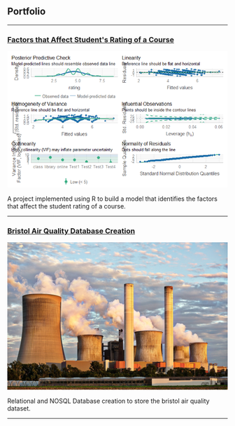 ## Portfolio
---

### [Factors that Affect Student's Rating of a Course](https://xlamidex.github.io/bristol-air-quality-database-creation/)
<img src="images/pim.jpg?raw=true"/>
<p style="font-size:14px"> A project implemented using R to build a model that identifies the factors that affect the student rating of a course.</p>


---

### [Bristol Air Quality Database Creation](https://xlamidex.github.io/bristol-air-quality-database-creation/)
<img src="images/air.jpg?raw=true"/>
<p style="font-size:14px"> Relational and NOSQL Database creation to store the bristol air quality dataset.</p>


---

